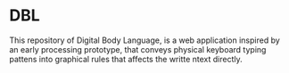 # DBL
This repository of Digital Body Language, is a web application inspired by an early processing prototype, that conveys physical keyboard typing pattens into graphical rules that affects the writte ntext directly. 

